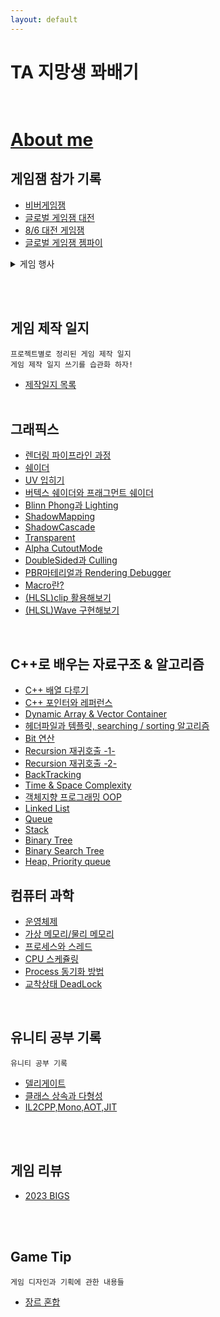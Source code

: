 ```yaml
---
layout: default
---
```


# TA 지망생 꽈배기<br><br>

# [About me](./posts/이력서.html)

<!-- ## TIL

* [TIL](./posts/TIL/리드미.html) -->


## 게임잼 참가 기록
* [비버게임잼](./posts/event/biberGameJam.html)
* [글로벌 게임잼 대전](./posts/event/GlobalGameJamDaejeon.html)
* [8/6 대전 게임잼](./posts/event\GameJamDaejeon.html)
* [글로벌 게임잼 젬파이](./posts/event\JempieGameJam.html)

<details>
<summary>게임 행사</summary>
<div markdown="1">
* [인디게임 페스티벌](./posts/event/IndieFestival.html)
* [G스타](./posts/event/G-star.html)
</div>
</details>

<br><br>
## 게임 제작 일지
```
프로젝트별로 정리된 게임 제작 일지
게임 제작 일지 쓰기를 습관화 하자!
```
* [제작일지 목록](./posts/GameDevDiary/목차.html)
<br><br>


## 그래픽스

<!-- * [Korea Graphics Session](./posts/graphics/KoreaGraphics.html) -->

* [렌더링 파이프라인 과정](./posts/graphics/rendering_pipeline.html)
* [쉐이더](./posts/graphics/shader_1.html)
* [UV 입히기](./posts/graphics/shader_2.html)
* [버텍스 쉐이더와 프래그먼트 쉐이더](./posts/graphics/shader_3.html)
* [Blinn Phong과 Lighting](./posts/graphics/shader_4.html)
* [ShadowMapping](./posts/graphics/shader_5.html)
* [ShadowCascade](./posts/graphics/shader_6.html)
* [Transparent](./posts/graphics/shader_7.html)
* [Alpha CutoutMode](./posts/graphics/shader_8.html)
* [DoubleSided과 Culling](./posts/graphics/shader_9.html)
* [PBR마테리얼과 Rendering Debugger](./posts/graphics/shader_10.html)
* [Macro란?](./posts/graphics/Macro.html)
* [(HLSL)clip 활용해보기](./posts/graphics/shader_ex_1.html)
* [(HLSL)Wave 구현해보기](./posts/graphics/shader_ex_2.html)


<br>

## C++로 배우는 자료구조 & 알고리즘
* [C++ 배열 다루기](./posts/Algorithm/C++DataStructre.html)
* [C++ 포인터와 레퍼런스](./posts/Algorithm/C++DataStructre0.html)
* [Dynamic Array & Vector Container](./posts/Algorithm/C++DataStructre1.html)
* [헤더파일과 템플릿, searching / sorting 알고리즘](./posts/Algorithm/C++DataStructre2.html)
* [Bit 연산](./posts/Algorithm/C++DataStructre3.html)
* [Recursion 재귀호출 -1-](./posts/Algorithm/C++DataStructre4.html)
* [Recursion 재귀호출 -2-](./posts/Algorithm/C++DataStructre5.html)
* [BackTracking](./posts/Algorithm/C++DataStructre6.html)
* [Time & Space Complexity](./posts/Algorithm/C++DataStructre7.html)
* [객체지향 프로그래밍 OOP](./posts/Algorithm/C++DataStructre8.html)
* [Linked List](./posts/Algorithm/C++DataStructre9.html)
* [Queue](./posts/Algorithm/C++DataStructre10.html)
* [Stack](./posts/Algorithm/C++DataStructre11.html)
* [Binary Tree](./posts/Algorithm/C++DataStructre13.html)
* [Binary Search Tree](./posts/Algorithm/C++DataStructre14.html)
* [Heap, Priority queue](./posts/Algorithm/C++DataStructre15.html)

## 컴퓨터 과학
* [운영체제](./posts/ComputerScience/OS.html)
* [가상 메모리/물리 메모리](./posts/ComputerScience/Memory.html)
* [프로세스와 스레드](./posts/ComputerScience/ProcessThread.html)
* [CPU 스케쥴링](./posts/ComputerScience/CPUScedueling.html)
* [Process 동기화 방법](./posts/ComputerScience/ProcessSynchronize.html)
* [교착상태 DeadLock](./posts/ComputerScience/DeadLock.html)

<br>

## 유니티 공부 기록
```
유니티 공부 기록
```
* [델리게이트](./posts/unity/Delegate.html)
* [클래스 상속과 다형성](./posts/unity/Class.html)
* [IL2CPP,Mono,AOT,JIT](./posts/unity/IL2CPP,Mono,AOT,JIT.html)

<br><br>

## 게임 리뷰
* [2023 BIGS](./posts/Review/BIGS2023.html)

<br><br>
## Game Tip
```
게임 디자인과 기획에 관한 내용들
```
* [장르 혼합](./posts/GameDevTip\MixGenre.html)

<br><br><br><br>
